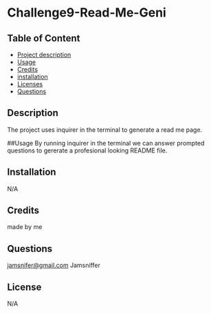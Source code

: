 
  # Challenge9-Read-Me-Geni
    
  ## Table of Content
  - [Project description](#Description)
  - [Usage](#Usage)
  - [Credits](#Credits)
  - [installation](#Installation)
  - [Licenses](#License)
  - [Questions](#Questions)

  ## Description
  The project uses inquirer in the terminal to generate a read me page.

  ##Usage
  By running inquirer in the terminal we can answer prompted questions to gererate a profesional looking README file.

  ## Installation
  N/A

  ## Credits
  made by me

  ## Questions
  jamsnifer@gmail.com
  Jamsniffer

  ## License
  N/A
  